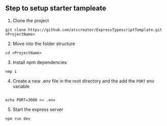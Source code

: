 ## Step to setup starter tampleate

1. Clone the project

```
git clone https://github.com/atccreator/ExpressTypescriptTemplate.git <ProjectName>

```

2. Move into the folder structure

```
cd <ProjectName>

```

3. Install npm dependencies

```
nmp i

```

4. Create a new .env file in the root directory and the add the `PORT` env variable

```

echo PORT=3000 >> .env

```

5. Start the express server

```
npm run dev

```
